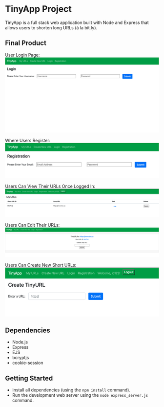 # TinyApp Project

TinyApp is a full stack web application built with Node and Express that allows users to shorten long URLs (à la bit.ly).

## Final Product

<!-- [User login page,](https://github.com/stephsteph123/tinyapp/blob/main/docs/login_page.png)
[Where users register,](https://github.com/stephsteph123/tinyapp/blob/main/docs/reg_page.png)
[Users can view their URLs once logged in,](https://github.com/stephsteph123/tinyapp/blob/main/docs/my_urls.png)
[Users can edit their URLs,](https://github.com/stephsteph123/tinyapp/blob/main/docs/edit_long_url.png)
[Users can create new short URLs,](https://github.com/stephsteph123/tinyapp/blob/main/docs/create_new_url.png) -->
User Login Page:
![User login page](https://github.com/stephsteph123/tinyapp/blob/main/docs/login_page.png)

Where Users Register:
![Where users register](https://github.com/stephsteph123/tinyapp/blob/main/docs/reg_page.png)

Users Can View Their URLs Once Logged In:
![Users can view their URLs once logged in](https://github.com/stephsteph123/tinyapp/blob/main/docs/my_urls.png)

Users Can Edit Their URLs:
![Users can edit their URLs,](https://github.com/stephsteph123/tinyapp/blob/main/docs/edit_long_url.png)

Users Can Create New Short URLs:
![Users can create new short URLs](https://github.com/stephsteph123/tinyapp/blob/main/docs/create_new_url.png)


## Dependencies

- Node.js
- Express
- EJS
- bcryptjs
- cookie-session

## Getting Started

- Install all dependencies (using the `npm install` command).
- Run the development web server using the `node express_server.js` command.